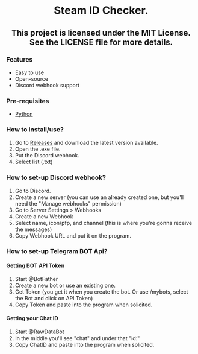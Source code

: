 <h1 align="center">
  Steam ID Checker.
</h1>

<h2 align="center">
This project is licensed under the MIT License. See the LICENSE file for more details. 
</h2>

### Features
- Easy to use
- Open-source
- Discord webhook support

### Pre-requisites
- [Python](https://www.python.org/downloads/)

### How to install/use?
1. Go to [Releases](https://github.com/ripsaku/steam-id-checker/releases) and download the latest version available.
2. Open the .exe file.
3. Put the Discord webhook.
4. Select list (.txt)

### How to set-up Discord webhook?
1. Go to Discord.
2. Create a new server (you can use an already created one, but you'll need the "Manage webhooks" permission)
3. Go to Server Settings > Webhooks
4. Create a new Webhook
5. Select name, icon/pfp, and channel (this is where you're gonna receive the messages)
6. Copy Webhook URL and put it on the program.

### How to set-up Telegram BOT Api?
#### Getting BOT API Token
1. Start @BotFather
2. Create a new bot or use an existing one.
3. Get Token (you get it when you create the bot. Or use /mybots, select the Bot and click on API Token)
4. Copy Token and paste into the program when solicited.

#### Getting your Chat ID
1. Start @RawDataBot
2. In the middle you'll see "chat" and under that "id:"
3. Copy ChatID and paste into the program when solicited.

<!-- eternal -->
